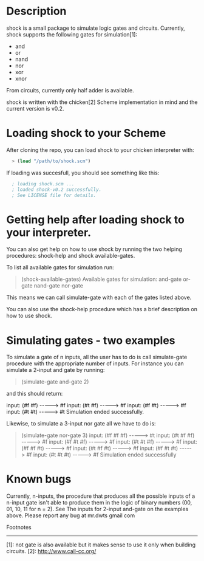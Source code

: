 # Description
  shock is a small package to simulate logic gates and circuits. Currently,
  shock supports the following gates for simulation[1]:
  
  - and
  - or
  - nand
  - nor
  - xor
  - xnor

  From circuits, currently only half adder is available.

  shock is written with the chicken[2] Scheme implementation in mind and the
  current version is v0.2.

# Loading shock to your Scheme
  After cloning the repo, you can load shock to your chicken interpreter with:

``` scheme
  > (load "/path/to/shock.scm")
```
  If loading was succesfull, you should see something like this:

``` scheme
  ; loading shock.scm ...
  ; loaded shock-v0.2 successfully.
  ; See LICENSE file for details.
```

# Getting help after loading shock to your interpreter.
  You can also get help on how to use shock by running the two helping
  procedures: shock-help and shock available-gates.

  To list all available gates for simulation run:

  > (shock-available-gates)
  Available gates for simulation:
  and-gate
  or-gate
  nand-gate
  nor-gate

  This means we can call simulate-gate with each of the gates listed above.

  You can also use the shock-help procedure which has a brief description on how
  to use shock.

# Simulating gates - two examples
  To simulate a gate of n inputs, all the user has to do is call simulate-gate
  procedure with the appropriate number of inputs. For instance you can simulate
  a 2-input and gate by running:

  > (simulate-gate and-gate 2)

  and this should return:

  input: (#f #f) -----> #f
  input: (#t #f) -----> #f
  input: (#f #t) -----> #f
  input: (#t #t) -----> #t
  Simulation ended successfully.

  Likewise, to simulate a 3-input nor gate all we have to do is:

  > (simulate-gate nor-gate 3)
  input: (#f #f #f) -----> #t
  input: (#t #f #f) -----> #f
  input: (#f #t #f) -----> #f
  input: (#t #t #f) -----> #f
  input: (#f #f #t) -----> #f
  input: (#t #f #t) -----> #f
  input: (#f #t #t) -----> #f
  input: (#t #t #t) -----> #f
  Simulation ended successfully

# Known bugs

  Currently, n-inputs, the procedure that produces all the possible inputs of a
  n-input gate isn't able to produce them in the logic of binary numbers
  (00, 01, 10, 11 for n = 2). See The inputs for 2-input and-gate on the examples
  above. Please report any bug at mr.dwts <AT> gmail <DOT> com 

Footnotes
_________

[1]: not gate is also available but it makes sense to use it only when
building circuits.
[2]: http://www.call-cc.org/

